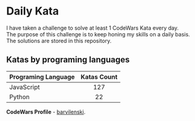# Daily Kata

I have taken a challenge to solve at least 1 CodeWars Kata every day.  
The purpose of this challenge is to keep honing my skills on a daily basis.  
The solutions are stored in this repository.

## Katas by programing languages

| Programing Language | Katas Count |
| ------------------- | :---------: |
| JavaScript          |         127 |
| Python              |          22 |


**CodeWars Profile** - [barvilenski](https://www.codewars.com/users/vbarv24).

